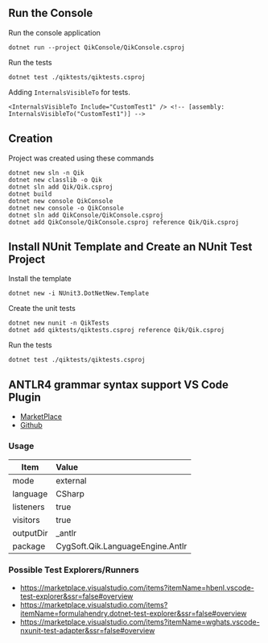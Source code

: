 
## Run the Console
Run the console application
```
dotnet run --project QikConsole/QikConsole.csproj
```
Run the tests
```
dotnet test ./qiktests/qiktests.csproj
```
Adding `InternalsVisibleTo` for tests.
```
<InternalsVisibleTo Include="CustomTest1" /> <!-- [assembly: InternalsVisibleTo("CustomTest1")] -->
```

## Creation
Project was created using these commands

```
dotnet new sln -n Qik
dotnet new classlib -o Qik
dotnet sln add Qik/Qik.csproj
dotnet build
dotnet new console QikConsole
dotnet new console -o QikConsole
dotnet sln add QikConsole/QikConsole.csproj
dotnet add QikConsole/QikConsole.csproj reference Qik/Qik.csproj
```
## Install NUnit Template and Create an NUnit Test Project
Install the template
```
dotnet new -i NUnit3.DotNetNew.Template
```
Create the unit tests
```
dotnet new nunit -n QikTests
dotnet add qiktests/qiktests.csproj reference Qik/Qik.csproj
```
Run the tests
```
dotnet test ./qiktests/qiktests.csproj
```

## ANTLR4 grammar syntax support VS Code Plugin

- [MarketPlace](https://marketplace.visualstudio.com/items?itemName=mike-lischke.vscode-antlr4&ssr=false#qna)
- [Github](https://github.com/mike-lischke/vscode-antlr4)

### Usage

 Item | Value |
| --- | :--- |
| mode | external  |
| language | CSharp  |
| listeners | true  |
| visitors | true  |
| outputDir | _antlr  |
| package | CygSoft.Qik.LanguageEngine.Antlr  |


### Possible Test Explorers/Runners

- https://marketplace.visualstudio.com/items?itemName=hbenl.vscode-test-explorer&ssr=false#overview
- https://marketplace.visualstudio.com/items?itemName=formulahendry.dotnet-test-explorer&ssr=false#overview
- https://marketplace.visualstudio.com/items?itemName=wghats.vscode-nxunit-test-adapter&ssr=false#overview